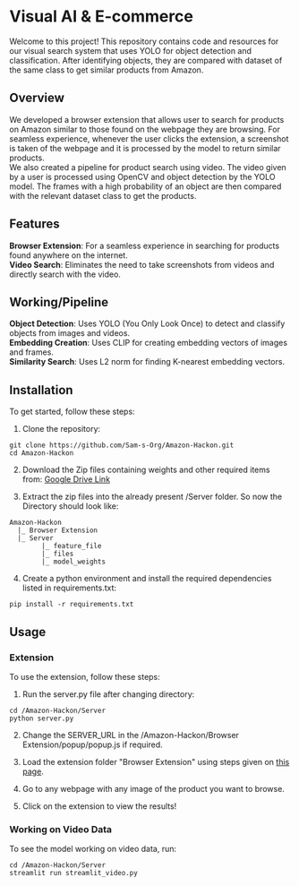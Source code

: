 # Visual AI & E-commerce
Welcome to this project! This repository contains code and resources for our visual search system that uses YOLO for object detection and classification. After identifying objects, they are compared with dataset of the same class to get similar products from Amazon.

## Overview
We developed a browser extension that allows user to search for products on Amazon similar to those found on the webpage they are browsing. For seamless experience, whenever the user clicks the extension, a screenshot is taken of the webpage and it is processed by the model to return similar products.\
We also created a pipeline for product search using video. The video given by a user is processed using OpenCV and object detection by the YOLO model. The frames with a high probability of an object are then compared with the relevant dataset class to get the products. 

## Features
**Browser Extension**: For a seamless experience in searching for products found anywhere on the internet.\
**Video Search**: Eliminates the need to take screenshots from videos and directly search with the video.

## Working/Pipeline
**Object Detection**: Uses YOLO (You Only Look Once) to detect and classify objects from images and videos.\
**Embedding Creation**: Uses CLIP for creating embedding vectors of images and frames.\
**Similarity Search**: Uses L2 norm for finding K-nearest embedding vectors.

## Installation
To get started, follow these steps:
1. Clone the repository:
```
git clone https://github.com/Sam-s-Org/Amazon-Hackon.git
cd Amazon-Hackon
```

2. Download the Zip files containing weights and other required items from: 
[Google Drive Link](https://drive.google.com/drive/folders/140h13DtZQCHc5Zt5CF00I3equNDAKSN7)

3. Extract the zip files into the already present /Server folder. So now the Directory should look like:
```
Amazon-Hackon
  |_ Browser Extension
  |_ Server
        |_ feature_file
        |_ files
        |_ model_weights
```
4. Create a python environment and install the required dependencies listed in requirements.txt:
```
pip install -r requirements.txt
```

## Usage
### Extension
To use the extension, follow these steps:
1. Run the server.py file after changing directory:
``` 
cd /Amazon-Hackon/Server
python server.py
```
2. Change the SERVER_URL in the /Amazon-Hackon/Browser Extension/popup/popup.js if required.

3. Load the extension folder "Browser Extension" using steps given on [this page](https://developer.chrome.com/docs/extensions/get-started/tutorial/hello-world#load-unpacked).

4. Go to any webpage with any image of the product you want to browse.
5. Click on the extension to view the results!

### Working on Video Data
To see the model working on video data, run:
```
cd /Amazon-Hackon/Server
streamlit run streamlit_video.py
```
